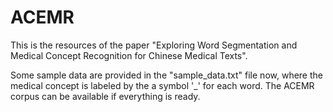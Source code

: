 # ACEMR
This is the resources of the paper "Exploring Word Segmentation and Medical Concept Recognition for Chinese Medical Texts".

Some sample data are provided in the "sample_data.txt" file now, where the medical concept is labeled by the a symbol '_' for each word. The ACEMR corpus can be available if everything is ready.
